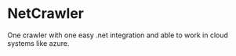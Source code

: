 # NetCrawler
One crawler with one easy .net integration and able to work in cloud systems like azure.
